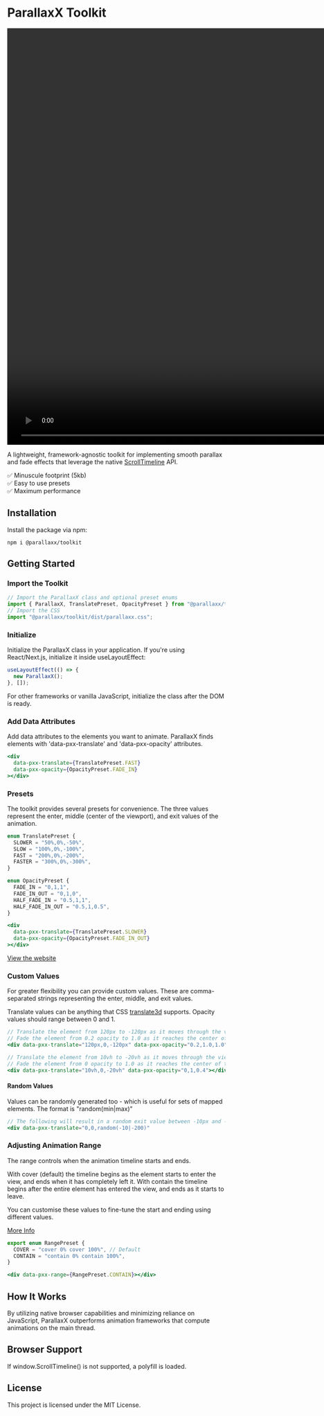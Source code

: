 # ParallaxX Toolkit

<video src="https://parallaxx-site.vercel.app/parallaxx.mp4" width="1618" height="962" controls playinline muted autoplay></video>

A lightweight, framework-agnostic toolkit for implementing smooth parallax and fade effects that leverage the native [ScrollTimeline](https://developer.mozilla.org/en-US/docs/Web/API/ScrollTimeline) API.

✅ Minuscule footprint (5kb)  
✅ Easy to use presets  
✅ Maximum performance

## Installation

Install the package via npm:

```
npm i @parallaxx/toolkit
```

## Getting Started

### Import the Toolkit

```typescript
// Import the ParallaxX class and optional preset enums
import { ParallaxX, TranslatePreset, OpacityPreset } from "@parallaxx/toolkit";
// Import the CSS
import "@parallaxx/toolkit/dist/parallaxx.css";
```

### Initialize

Initialize the ParallaxX class in your application.
If you're using React/Next.js, initialize it inside useLayoutEffect:

```jsx
useLayoutEffect(() => {
  new ParallaxX();
}, []);
```

For other frameworks or vanilla JavaScript, initialize the class after the DOM is ready.

### Add Data Attributes

Add data attributes to the elements you want to animate.
ParallaxX finds elements with 'data-pxx-translate' and 'data-pxx-opacity' attributes.

```jsx
<div
  data-pxx-translate={TranslatePreset.FAST}
  data-pxx-opacity={OpacityPreset.FADE_IN}
></div>
```

### Presets

The toolkit provides several presets for convenience.
The three values represent the enter, middle (center of the viewport), and exit values of the animation.

```typescript
enum TranslatePreset {
  SLOWER = "50%,0%,-50%",
  SLOW = "100%,0%,-100%",
  FAST = "200%,0%,-200%",
  FASTER = "300%,0%,-300%",
}

enum OpacityPreset {
  FADE_IN = "0,1,1",
  FADE_IN_OUT = "0,1,0",
  HALF_FADE_IN = "0.5,1,1",
  HALF_FADE_IN_OUT = "0.5,1,0.5",
}
```

```jsx
<div
  data-pxx-translate={TranslatePreset.SLOWER}
  data-pxx-opacity={OpacityPreset.FADE_IN_OUT}
></div>
```

[View the website](https://parallaxx-site.vercel.app/)

### Custom Values

For greater flexibility you can provide custom values.
These are comma-separated strings representing the enter, middle, and exit values.

Translate values can be anything that CSS [translate3d](https://developer.mozilla.org/en-US/docs/Web/CSS/transform-function/translate3d) supports.
Opacity values should range between 0 and 1.

```jsx
// Translate the element from 120px to -120px as it moves through the view.
// Fade the element from 0.2 opacity to 1.0 as it reaches the center of the view.
<div data-pxx-translate="120px,0,-120px" data-pxx-opacity="0.2,1.0,1.0"></div>

// Translate the element from 10vh to -20vh as it moves through the view. Aligning in the center (0)
// Fade the element from 0 opacity to 1.0 as it reaches the center of the view, and then back out to 0.4 as it exits.
<div data-pxx-translate="10vh,0,-20vh" data-pxx-opacity="0,1,0.4"></div>
```

#### Random Values

Values can be randomly generated too - which is useful for sets of mapped elements.
The format is "random(min|max)"

```jsx
// The following will result in a random exit value between -10px and -200px
<div data-pxx-translate="0,0,random(-10|-200)"
```

### Adjusting Animation Range

The range controls when the animation timeline starts and ends.

With cover (default) the timeline begins as the element starts to enter the view, and ends when it has completely left it.
With contain the timeline begins after the entire element has entered the view, and ends as it starts to leave.

You can customise these values to fine-tune the start and ending using different values.

[More Info](https://scroll-driven-animations.style/tools/view-timeline/ranges/#range-start-name=cover&range-start-percentage=0&range-end-name=cover&range-end-percentage=100&view-timeline-axis=block&view-timeline-inset=0&subject-size=smaller&subject-animation=reveal&interactivity=clicktodrag&show-areas=yes&show-fromto=yes&show-labels=yes)

```typescript
export enum RangePreset {
  COVER = "cover 0% cover 100%", // Default
  CONTAIN = "contain 0% contain 100%",
}
```

```jsx
<div data-pxx-range={RangePreset.CONTAIN}></div>
```

## How It Works

By utilizing native browser capabilities and minimizing reliance on JavaScript, ParallaxX outperforms animation frameworks that compute animations on the main thread.

## Browser Support

If window.ScrollTimeline() is not supported, a polyfill is loaded.

## License

This project is licensed under the MIT License.
